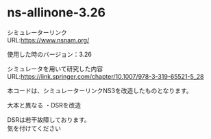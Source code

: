 # ns-allinone-3.26

シミュレーターリンク  
URL:https://www.nsnam.org/

使用した時のバージョン：3.26

シミュレータを用いて研究した内容  
URL:https://link.springer.com/chapter/10.1007/978-3-319-65521-5_28

本コードは、シミュレーターリンクNS3を改造したものとなります。

大本と異なる
・DSRを改造

DSRは若干故障しております。  
気を付けてください